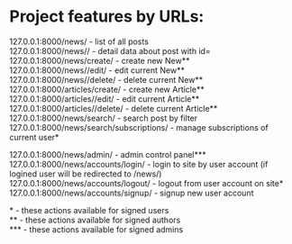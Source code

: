# Project features by URLs:<br>
127.0.0.1:8000/news/ - list of all posts<br>
127.0.0.1:8000/news/<id>/ - detail data about post with id=<id><br>
127.0.0.1:8000/news/create/ - create new New**<br>
127.0.0.1:8000/news/<id>/edit/ - edit current New**<br>
127.0.0.1:8000/news/<id>/delete/ - delete current New**<br>
127.0.0.1:8000/articles/create/ - create new Article**<br>
127.0.0.1:8000/articles/<id>/edit/ - edit current Article**<br>
127.0.0.1:8000/articles/<id>/delete/ - delete current Article**<br>
127.0.0.1:8000/news/search/ - search post by filter<br>
127.0.0.1:8000/news/search/subscriptions/ - manage subscriptions of current user*<br>

127.0.0.1:8000/news/admin/ - admin control panel***<br>
127.0.0.1:8000/news/accounts/login/ - login to site by user account (if logined user will be redirected to /news/)<br>
127.0.0.1:8000/news/accounts/logout/ - logout from user account on site*<br>
127.0.0.1:8000/news/accounts/signup/ - signup new user account<br>

\* - these actions available for signed users<br>
\*\* - these actions available for signed authors<br> 
\*\*\* - these actions available for signed admins<br>